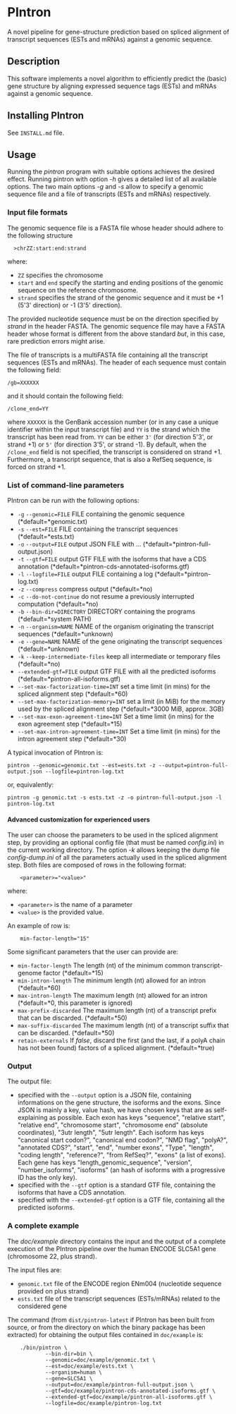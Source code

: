 #  PIntron

A novel pipeline for gene-structure prediction based on
spliced alignment of transcript sequences (ESTs and mRNAs) against a genomic sequence.

## Description

This software implements a novel algorithm to efficiently predict the
(basic) gene structure by aligning expressed sequence tags (ESTs) and mRNAs against a genomic sequence.

## Installing PIntron

See `INSTALL.md` file.

## Usage

Running the *pintron* program with suitable options achieves the desired
effect. Running pintron with option *-h* gives a detailed list of all available
options.
The two main options *-g* and *-s* allow to specify a genomic sequence file and a file
of transcripts (ESTs and mRNAs) respectively.

### Input file formats

The genomic sequence file is a FASTA file whose header should adhere to the
following structure

      >chrZZ:start:end:strand

where:

- `ZZ` specifies the chromosome
- `start` and `end` specify the starting and ending positions of the genomic sequence
on the reference chromosome.
- `strand` specifies the strand of the genomic sequence and it must be +1 (5'3' direction)
or -1 (3'5' direction).

The provided nucleotide sequence must be on the direction specified by *strand* in the header
FASTA.
The genomic sequence file may have a FASTA header whose format is
different from the above standard *but*, in this case, rare prediction
errors might arise.

The file of transcripts is a multiFASTA file containing all the transcript sequences (ESTs and
mRNAs). The header of each sequence must contain the following field:

    /gb=XXXXXX

and it should contain the following field:

    /clone_end=YY

where `XXXXXX` is the GenBank accession number (or in any case a unique identifier within the input
  transcript file) and `YY` is the strand which the transcript has been read from. `YY` can
  be either `3'` (for direction 5'3', or strand +1)
  or `5'` (for direction 3'5', or strand -1).
  By default, when the `/clone_end` field is not specified, the transcript is
  considered on strand +1. Furthermore, a transcript
  sequence, that is also a RefSeq sequence, is forced on strand +1.


### List of command-line parameters

PIntron can be run with the following options:

* `-g`	`--genomic=FILE`		FILE containing the genomic sequence (*default=*genomic.txt)
* `-s`	`--est=FILE`            FILE containing the transcript sequences (*default=*ests.txt)
* `-o`	`--output=FILE`	output JSON FILE with ... (*default=*pintron-full-output.json)
* `-t`  `--gtf=FILE` output GTF FILE with the isoforms that have a CDS annotation (*default=*pintron-cds-annotated-isoforms.gtf)
* `-l`	`--logfile=FILE`	output FILE containing a log (*default=*pintron-log.txt)
* `-z`	`--compress`	compress output (*default=*no)
* `-c`	`--do-not-continue`	do not resume a previously interrupted computation (*default=*no)
* `-b`	`--bin-dir=DIRECTORY`	DIRECTORY containing the programs (*default=*system PATH)
* `-n`	`--organism=NAME`	NAME of the organism originating the transcript sequences (*default=*unknown)
* `-e`	`--gene=NAME`	NAME of the gene originating the transcript sequences (*default=*unknown)
* `-k`	`--keep-intermediate-files`	keep all intermediate or temporary files  (*default=*no)
* `--extended-gtf=FILE`	output GTF FILE with all the predicted isoforms (*default=*pintron-all-isoforms.gtf)
* `--set-max-factorization-time=INT` set a time limit (in mins) for the spliced alignment step (*default=*60)
* `--set-max-factorization-memory=INT` set a limit (in MiB) for the memory used by the spliced alignment step (*default=*3000 MiB, approx. 3GB)
* `--set-max-exon-agreement-time=INT` Set a time limit (in mins) for the exon agreement step (*default=*15)
* `--set-max-intron-agreement-time=INT` Set a time limit (in mins) for the intron agreement step (*default=*30)

A typical invocation of PIntron is:

    pintron --genomic=genomic.txt --est=ests.txt -z --output=pintron-full-output.json --logfile=pintron-log.txt

or, equivalently:

    pintron -g genomic.txt -s ests.txt -z -o pintron-full-output.json -l pintron-log.txt



#### Advanced customization for experienced users

The user can choose the parameters to be used in the spliced alignment step, by providing an
optional config file (that must be named *config.ini*) in the current working directory.
The option *-k* allows keeping the dump file *config-dump.ini* of all the parameters actually used
in the spliced alignment step. Both files are composed of rows in the following format:

        <parameter>="<value>"

where:

- `<parameter>` is the name of a parameter
- `<value>` is the provided value.

An example of row is:

        min-factor-length="15"

Some significant parameters that the user can provide are:

* `min-factor-length` The length (nt) of the minimum common transcript-genome factor (*default=*15)
* `min-intron-length` The minimum length (nt) allowed for an intron (*default=*60)
* `max-intron-length`  The maximum length (nt) allowed for an intron (*default=*0, this parameter is ignored)
* `max-prefix-discarded` The maximum length (nt) of a transcript prefix that can be discarded. (*default=*50)
* `max-suffix-discarded` The maximum length (nt) of a transcript suffix that can be discarded. (*default=*50)
* `retain-externals` If *false*, discard the first (and the last, if a polyA chain has not been found) factors of
a spliced alignment. (*default=*true)

### Output

The output file:

* specified with the `--output` option is a JSON file, containing informations
  on the gene structure, the isoforms and the exons. Since JSON is mainly a
  key, value hash, we have chosen keys that are as self-explaining as
  possible. Each exon has keys  "sequence", "relative start", "relative end",
  "chromosome start", "chromosome end" (absolute coordinates), "3utr length",
  "5utr length". Each isoform has keys "canonical start codon?",
  "canonical end codon?", "NMD flag", "polyA?", "annotated CDS?", "start",
  "end", "number exons", "Type", "length", "coding length", "reference?", "from RefSeq?",
  "exons" (a list of exons). Each gene has keys  "length_genomic_sequence",
  "version",  "number_isoforms", "isoforms" (an hash of isoforms with a
  progressive ID has the only key).
* specified with the `--gtf` option is a standard GTF file, containing the isoforms that have a CDS annotation.
* specified with the `--extended-gtf` option is a GTF file, containing all the predicted isoforms.


### A complete example

The *doc/example* directory contains the input and the output of a complete execution of
the PIntron pipeline over the human ENCODE SLC5A1 gene (chromosome 22, plus strand).

The input files are:

* `genomic.txt` file of the ENCODE region ENm004 (nucleotide sequence provided on plus strand)
* `ests.txt` file of the transcript sequences (ESTs/mRNAs) related to the considered gene

The command (from `dist/pintron-latest` if PIntron has been built from
source, or from the directory on which the binary package has been
extracted) for obtaining the output files contained in `doc/example` is:

        ./bin/pintron \
                --bin-dir=bin \
                --genomic=doc/example/genomic.txt \
                --est=doc/example/ests.txt \
                --organism=human \
                --gene=SLC5A1 \
                --output=doc/example/pintron-full-output.json \
                --gtf=doc/example/pintron-cds-annotated-isoforms.gtf \
                --extended-gtf=doc/example/pintron-all-isoforms.gtf \
                --logfile=doc/example/pintron-log.txt
